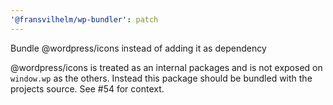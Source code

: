 ```yaml
---
'@fransvilhelm/wp-bundler': patch
---
```


Bundle @wordpress/icons instead of adding it as dependency

@wordpress/icons is treated as an internal packages and is not exposed on `window.wp` as the others. Instead this package should be bundled with the projects source. See #54 for context.
